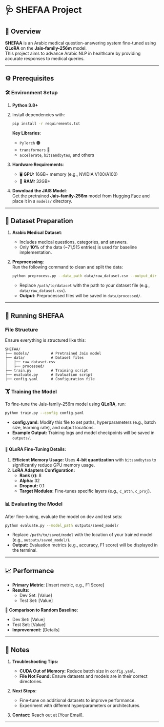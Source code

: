 
# 🩺 **SHEFAA Project**  

## 🌟 Overview  
**SHEFAA** is an Arabic medical question-answering system fine-tuned using **QLoRA** on the **Jais-family-256m** model.  
This project aims to advance Arabic NLP in healthcare by providing accurate responses to medical queries.  

---

## ⚙️ Prerequisites  

### 🛠 Environment Setup  
1. **Python 3.8+**  
2. Install dependencies with:  
   ```bash
   pip install -r requirements.txt
   ```  
   **Key Libraries**:  
   - `PyTorch` 🟠  
   - `transformers` 🤗  
   - `accelerate`, `bitsandbytes`, and others  

3. **Hardware Requirements**:  
   - 🖥 **GPU:** 16GB+ memory (e.g., NVIDIA V100/A100)  
   - 🧠 **RAM:** 32GB+  

4. **Download the JAIS Model**:  
   Get the pretrained **Jais-family-256m** model from [Hugging Face](https://huggingface.co/) and place it in a `models/` directory.  

---

## 📂 Dataset Preparation  

1. **Arabic Medical Dataset**:  
   - Includes medical questions, categories, and answers.  
   - Only **10%** of the data (~71,515 entries) is used for baseline implementation.  

2. **Preprocessing**:  
   Run the following command to clean and split the data:  
   ```bash
   python preprocess.py --data_path data/raw_dataset.csv --output_dir data/processed/
   ```  
   - Replace `/path/to/dataset` with the path to your dataset file (e.g., `data/raw_dataset.csv`).  
   - **Output:** Preprocessed files will be saved in `data/processed/`.  

---

## 🚀 Running SHEFAA  

### File Structure  
Ensure everything is structured like this:  
```
SHEFAA/
├── models/          # Pretrained Jais model
├── data/            # Dataset files
│   ├── raw_dataset.csv
│   ├── processed/
├── train.py         # Training script
├── evaluate.py      # Evaluation script
├── config.yaml      # Configuration file
```

### 🏋️ Training the Model  
To fine-tune the Jais-family-256m model using **QLoRA**, run:  
```bash
python train.py --config config.yaml
```  
- **config.yaml:** Modify this file to set paths, hyperparameters (e.g., batch size, learning rate), and output locations.  
- **Example Output:** Training logs and model checkpoints will be saved in `outputs/`.  

#### 🔧 QLoRA Fine-Tuning Details:  
1. **Efficient Memory Usage:** Uses **4-bit quantization** with `bitsandbytes` to significantly reduce GPU memory usage.  
2. **LoRA Adapters Configuration:**  
   - **Rank (r):** 8  
   - **Alpha:** 32  
   - **Dropout:** 0.1  
   - **Target Modules:** Fine-tunes specific layers (e.g., `c_attn`, `c_proj`).  

### 📊 Evaluating the Model  
After fine-tuning, evaluate the model on dev and test sets:  
```bash
python evaluate.py --model_path outputs/saved_model/
```  
- Replace `/path/to/saved/model` with the location of your trained model (e.g., `outputs/saved_model/`).  
- **Output:** Evaluation metrics (e.g., accuracy, F1 score) will be displayed in the terminal.  

---

## 📈 Performance  

- **Primary Metric:** [Insert metric, e.g., F1 Score]  
- **Results**:  
  - Dev Set: [Value]  
  - Test Set: [Value]  

🔄 **Comparison to Random Baseline**:  
  - Dev Set: [Value]  
  - Test Set: [Value]  
  - **Improvement:** [Details]  

---

## 📝 Notes  

1. **Troubleshooting Tips:**  
   - **CUDA Out of Memory:** Reduce batch size in `config.yaml`.  
   - **File Not Found:** Ensure datasets and models are in their correct directories.  

2. **Next Steps:**  
   - Fine-tune on additional datasets to improve performance.  
   - Experiment with different hyperparameters or architectures.  

3. **Contact:** Reach out at [Your Email].  

---
